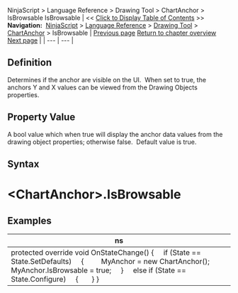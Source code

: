 ﻿
NinjaScript \> Language Reference \> Drawing Tool \> ChartAnchor \> IsBrowsable
IsBrowsable
| \<\< [Click to Display Table of Contents](isbrowsable.md) \>\> **Navigation:**     [NinjaScript](ninjascript.md) \> [Language Reference](language_reference_wip.md) \> [Drawing Tool](drawing_tools.md) \> [ChartAnchor](chartanchor.md) \> IsBrowsable | [Previous page](getpoint.md) [Return to chapter overview](chartanchor.md) [Next page](isediting.md) |
| --- | --- |
## Definition
Determines if the anchor are visible on the UI.  When set to true, the anchors Y and X values can be viewed from the Drawing Objects properties.
 
## Property Value
A bool value which when true will display the anchor data values from the drawing object properties; otherwise false.  Default value is true.
 
## Syntax
# \<ChartAnchor\>.IsBrowsable
## 
## Examples
| ns |
| --- |
| protected override void OnStateChange() {      if (State \=\= State.SetDefaults)      {          MyAnchor \= new ChartAnchor(); MyAnchor.IsBrowsable \= true;      }      else if (State \=\= State.Configure)      {        } } |
